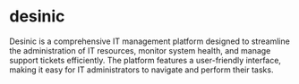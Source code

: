 # desinic
Desinic is a comprehensive IT management platform designed to streamline the administration of IT resources, monitor system health, and manage support tickets efficiently. The platform features a user-friendly interface, making it easy for IT administrators to navigate and perform their tasks.

